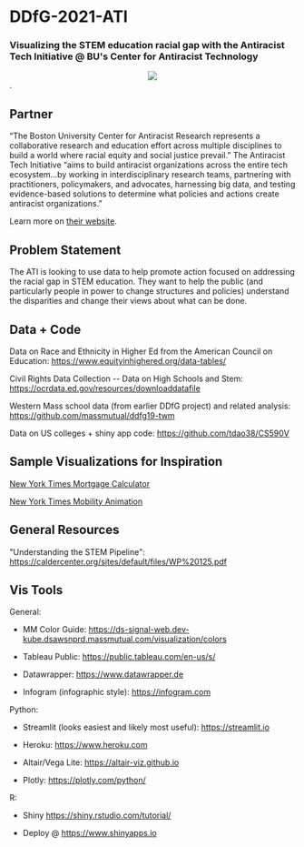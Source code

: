 # DDfG-2021-ATI

### Visualizing the STEM education racial gap with the Antiracist Tech Initiative @ BU's Center for Antiracist Technology

<div style="text-align:center"><img src="Images/readme-image.png" /></div>.


## Partner

“The Boston University Center for Antiracist Research represents a collaborative research and education effort across multiple disciplines to build a world where racial equity and social justice prevail.” The Antiracist Tech Initiative “aims to build antiracist organizations across the entire tech ecosystem…by working in interdisciplinary research teams, partnering with practitioners, policymakers, and advocates, harnessing big data, and testing evidence-based solutions to determine what policies and actions create antiracist organizations.”

Learn more on [their website](https://www.bu.edu/antiracism-center/).

## Problem Statement

The ATI is looking to use data to help promote action focused on addressing the racial gap in STEM education. They want to help the public (and particularly people in power to change structures and policies) understand the disparities and change their views about what can be done.

## Data + Code

Data on Race and Ethnicity in Higher Ed from the American Council on Education: https://www.equityinhighered.org/data-tables/


Civil Rights Data Collection -- Data on High Schools and Stem: https://ocrdata.ed.gov/resources/downloaddatafile 


Western Mass school data (from earlier DDfG project) and related analysis:
https://github.com/massmutual/ddfg19-twm

Data on US colleges + shiny app code:
https://github.com/tdao38/CS590V

## Sample Visualizations for Inspiration

[New York Times Mortgage Calculator](https://www.nytimes.com/section/realestate/mortgage-calculator?adv=true&cc=0&dp=22000&hi=1000&hp=220000&ir=4&loantype=30&pt=2640)

[New York Times Mobility Animation](https://www.nytimes.com/interactive/2018/03/27/upshot/make-your-own-mobility-animation.html)

## General Resources

"Understanding the STEM Pipeline": https://caldercenter.org/sites/default/files/WP%20125.pdf

## Vis Tools

General: 

- MM Color Guide: https://ds-signal-web.dev-kube.dsawsnprd.massmutual.com/visualization/colors 

- Tableau Public: https://public.tableau.com/en-us/s/

- Datawrapper: https://www.datawrapper.de 

- Infogram (infographic style): https://infogram.com 


Python:

- Streamlit (looks easiest and likely most useful): https://streamlit.io 

- Heroku: https://www.heroku.com

- Altair/Vega Lite: https://altair-viz.github.io

- Plotly: https://plotly.com/python/

R:

- Shiny https://shiny.rstudio.com/tutorial/ 

- Deploy @ https://www.shinyapps.io 

